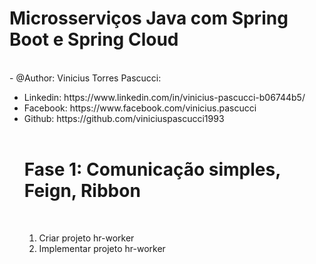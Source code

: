 <h1>Microsserviços Java com Spring Boot e Spring Cloud</h1>

<br />
 - @Author: Vinicius Torres Pascucci:
 <br>
 <ul>
  <li>Linkedin: https://www.linkedin.com/in/vinicius-pascucci-b06744b5/</li>
  <li>Facebook: https://www.facebook.com/vinicius.pascucci </li>
  <li>Github: https://github.com/viniciuspascucci1993 </li>
 
<br />

<h1>Fase 1: Comunicação simples, Feign, Ribbon</h1>

<br />

<ol>
  <li>Criar projeto hr-worker</li>
  <li>Implementar projeto hr-worker</li>
</ol>

<br />
